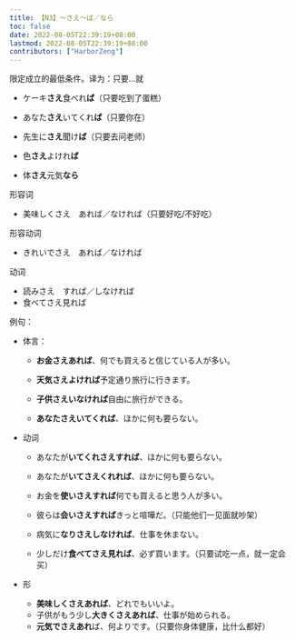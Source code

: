 ```yaml
---
title: 【N3】～さえ～ば／なら
toc: false
date: 2022-08-05T22:39:19+08:00
lastmod: 2022-08-05T22:39:19+08:00
contributors: ["HarborZeng"]
---
```



 限定成立的最低条件。译为：只要...就

 - ケーキ**さえ**食べれ**ば**（只要吃到了蛋糕）
 - あなた**さえ**いてくれ**ば**（只要你在）
 - 先生に**さえ**聞け**ば**（只要去问老师）

 - 色**さえ**よけれ**ば**
 - 体**さえ**元気**なら**

 形容词

 - 美味しくさえ　あれば／なければ（只要好吃/不好吃）

 形容动词

 - きれいでさえ　あれば／なければ

 动词

 - 読みさえ　すれば／しなければ
 - 食べてさえ見れば

 例句：

 - 体言：

   - **お金さえあれば**、何でも買えると信じている人が多い。

   - **天気さえよければ**予定通り旅行に行きます。

   - **子供さえいなければ**自由に旅行ができる。

   - **あなたさえいてくれば**、ほかに何も要らない。

 - 动词

   - あなたが**いてくれさえすれば**、ほかに何も要らない。

   - あなたが**いてさえくれれば**、ほかに何も要らない。
   - お金を**使いさえすれば**何でも買えると思う人が多い。
   - 彼らは**会いさえすれば**きっと喧嘩だ。（只能他们一见面就吵架）
   - 病気に**なりさえしなければ**、仕事を休まない。
   - 少しだけ**食べてさえ見れば**、必ず買います。（只要试吃一点，就一定会买）

 - 形

   - **美味しくさえあれば**、どれでもいいよ。
   - 子供がもう少し**大きくさえあれば**、仕事が始められる。
   - **元気でさえあれ**ば、何よりです。（只要你身体健康，比什么都好）

